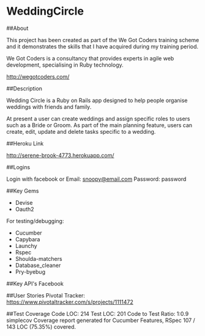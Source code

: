 WeddingCircle
=============
 
##About

This project has been created as part of the We Got Coders training scheme and it demonstrates the skills that I have acquired during my training period.

We Got Coders is a consultancy that provides experts in agile web development, specialising in Ruby technology.

http://wegotcoders.com/

##Description

Wedding Circle is a Ruby on Rails app designed to help people organise weddings with friends and family.

At present a user can create weddings and assign specific roles to users such as a Bride or Groom. As part of the main planning feature, users can create, edit, update and delete tasks specific to a wedding. 

##Heroku Link

http://serene-brook-4773.herokuapp.com/

##Logins 

Login with facebook or
Email: snoopy@email.com
Password: password

##Key Gems

* Devise
* Oauth2

For testing/debugging:
* Cucumber
* Capybara
* Launchy
* Rspec
* Shoulda-matchers
* Database_cleaner
* Pry-byebug

##Key API's
Facebook

##User Stories
Pivotal Tracker: https://www.pivotaltracker.com/s/projects/1111472

##Test Coverage
Code LOC: 214     Test LOC: 201     Code to Test Ratio: 1:0.9
simplecov Coverage report generated for Cucumber Features, RSpec 107 / 143 LOC (75.35%) covered.


